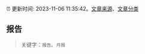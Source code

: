 :alarm_clock: 更新时间: 2023-11-06 11:35:42。[文章来源](/README.md)、[文章分类](/TAGS.md)

## 报告


> 关键字：`报告`、`月报`



